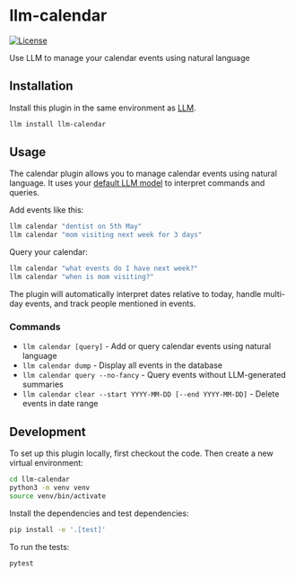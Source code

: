 # llm-calendar

[![License](https://img.shields.io/badge/license-Apache%202.0-blue.svg)](https://github.com/fergusfettes/llm-calendar/blob/main/LICENSE)

Use LLM to manage your calendar events using natural language

## Installation

Install this plugin in the same environment as [LLM](https://llm.datasette.io/).
```bash
llm install llm-calendar
```

## Usage

The calendar plugin allows you to manage calendar events using natural language. It uses your [default LLM model](https://llm.datasette.io/en/stable/setup.html#setting-a-custom-default-model) to interpret commands and queries.

Add events like this:
```bash
llm calendar "dentist on 5th May"
llm calendar "mom visiting next week for 3 days"
```

Query your calendar:
```bash
llm calendar "what events do I have next week?"
llm calendar "when is mom visiting?"
```

The plugin will automatically interpret dates relative to today, handle multi-day events, and track people mentioned in events.

### Commands

- `llm calendar [query]` - Add or query calendar events using natural language
- `llm calendar dump` - Display all events in the database
- `llm calendar query --no-fancy` - Query events without LLM-generated summaries
- `llm calendar clear --start YYYY-MM-DD [--end YYYY-MM-DD]` - Delete events in date range

## Development

To set up this plugin locally, first checkout the code. Then create a new virtual environment:
```bash
cd llm-calendar
python3 -m venv venv
source venv/bin/activate
```

Install the dependencies and test dependencies:
```bash
pip install -e '.[test]'
```

To run the tests:
```bash
pytest
```
